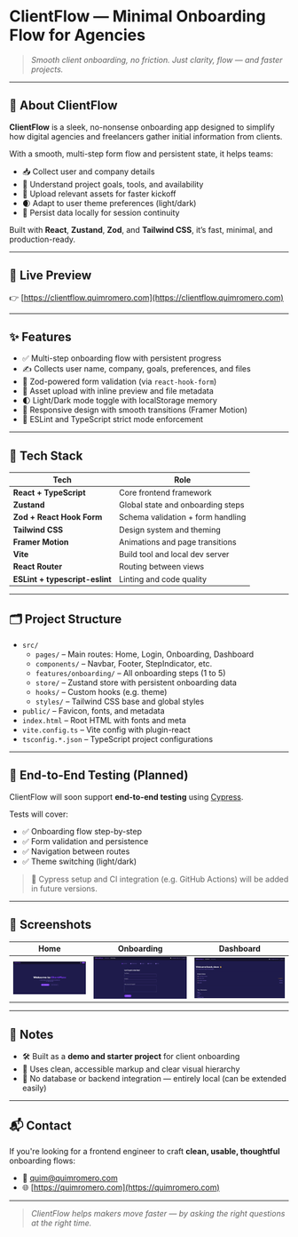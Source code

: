 # ClientFlow — Minimal Onboarding Flow for Agencies

> _Smooth client onboarding, no friction. Just clarity, flow — and faster projects._

---

## 🧭 About ClientFlow

**ClientFlow** is a sleek, no-nonsense onboarding app designed to simplify how digital agencies and freelancers gather initial information from clients.

With a smooth, multi-step form flow and persistent state, it helps teams:
- 📥 Collect user and company details
- 🧭 Understand project goals, tools, and availability
- 📁 Upload relevant assets for faster kickoff
- 🌒 Adapt to user theme preferences (light/dark)
- 💾 Persist data locally for session continuity

Built with **React**, **Zustand**, **Zod**, and **Tailwind CSS**, it’s fast, minimal, and production-ready.

---

## 🚀 Live Preview

👉 [https://clientflow.quimromero.com](https://clientflow.quimromero.com)

---

## ✨ Features

- ✅ Multi-step onboarding flow with persistent progress
- ✍️ Collects user name, company, goals, preferences, and files
- 🧠 Zod-powered form validation (via `react-hook-form`)
- 📁 Asset upload with inline preview and file metadata
- 🌓 Light/Dark mode toggle with localStorage memory
- 🧱 Responsive design with smooth transitions (Framer Motion)
- 🧪 ESLint and TypeScript strict mode enforcement

---

## 🧠 Tech Stack

| Tech                       | Role                                |
|----------------------------|-------------------------------------|
| **React + TypeScript**     | Core frontend framework             |
| **Zustand**                | Global state and onboarding steps   |
| **Zod + React Hook Form**  | Schema validation + form handling   |
| **Tailwind CSS**           | Design system and theming           |
| **Framer Motion**          | Animations and page transitions     |
| **Vite**                   | Build tool and local dev server     |
| **React Router**           | Routing between views               |
| **ESLint + typescript-eslint** | Linting and code quality       |

---

## 🗂 Project Structure

- `src/`
  - `pages/` – Main routes: Home, Login, Onboarding, Dashboard
  - `components/` – Navbar, Footer, StepIndicator, etc.
  - `features/onboarding/` – All onboarding steps (1 to 5)
  - `store/` – Zustand store with persistent onboarding data
  - `hooks/` – Custom hooks (e.g. theme)
  - `styles/` – Tailwind CSS base and global styles
- `public/` – Favicon, fonts, and metadata
- `index.html` – Root HTML with fonts and meta
- `vite.config.ts` – Vite config with plugin-react
- `tsconfig.*.json` – TypeScript project configurations

---

## 🧪 End-to-End Testing (Planned)

ClientFlow will soon support **end-to-end testing** using [Cypress](https://www.cypress.io/).

Tests will cover:
- ✅ Onboarding flow step-by-step
- ✅ Form validation and persistence
- ✅ Navigation between routes
- ✅ Theme switching (light/dark)

> 🧰 Cypress setup and CI integration (e.g. GitHub Actions) will be added in future versions.

---

## 📸 Screenshots

| Home | Onboarding | Dashboard |
|------|------------|-----------|
| ![Home](./screenshots/home.png) | ![Onboarding](./screenshots/onboarding.png) | ![Dashboard](./screenshots/dashboard.png) |

---

## 🧩 Notes

- 🛠 Built as a **demo and starter project** for client onboarding
- 🧼 Uses clean, accessible markup and clear visual hierarchy
- 🚫 No database or backend integration — entirely local (can be extended easily)

---

## 📬 Contact

If you're looking for a frontend engineer to craft **clean, usable, thoughtful** onboarding flows:

- 📧 quim@quimromero.com  
- 🌐 [https://quimromero.com](https://quimromero.com)

---

> _ClientFlow helps makers move faster — by asking the right questions at the right time._
